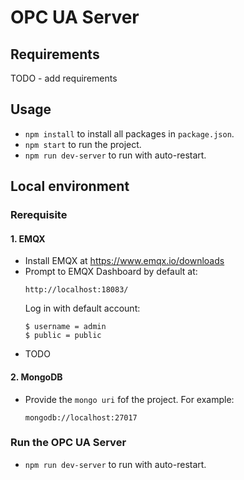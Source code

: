 # OPC UA Server

## Requirements
TODO - add requirements

## Usage
- `npm install` to install all packages in `package.json`.
- `npm start` to run the project.
- `npm run dev-server` to run with auto-restart.

## Local environment

### Rerequisite

#### 1. EMQX
- Install EMQX at https://www.emqx.io/downloads
- Prompt to EMQX Dashboard by default at:
    ```shell
    http://localhost:18083/
    ```
  Log in with default account:
    ```shell
    $ username = admin
    $ public = public
    ```
- TODO

#### 2. MongoDB
- Provide the `mongo uri` fof the project. For example:
    ```shell
    mongodb://localhost:27017
    ```

### Run the OPC UA Server
- `npm run dev-server` to run with auto-restart.